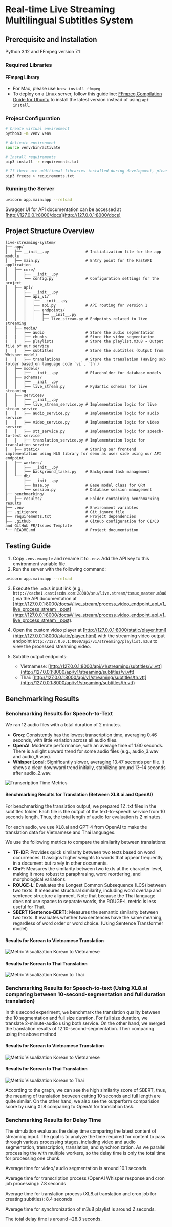 # Real-time Live Streaming Multilingual Subtitles System

## Prerequisite and Installation

Python 3.12 and FFmpeg version 7.1

### Required Libraries

#### FFmpeg Library

- For Mac, please use `brew install ffmpeg`
- To deploy on a Linux server, follow this guideline: [FFmpeg Compilation Guide for Ubuntu](https://trac.ffmpeg.org/wiki/CompilationGuide/Ubuntu#FFmpeg) to install the latest version instead of using `apt install`.

### Project Configuration

```bash
# Create virtual environment
python3 -m venv venv

# Activate environment
source venv/bin/activate

# Install requirements
pip3 install -r requirements.txt

# If there are additional libraries installed during development, please update requirements.txt
pip3 freeze > requirements.txt
```

### Running the Server

```bash
uvicorn app.main:app --reload
```

Swagger UI for API documentation can be accessed at [http://127.0.0.1:8000/docs](http://127.0.0.1:8000/docs)

## Project Structure Overview

```plaintext
live-streaming-system/
├── app/
│   ├── __init__.py                # Initialization file for the app module
│   ├── main.py                    # Entry point for the FastAPI application
│   ├── core/
│   │   ├── __init__.py
│   │   └── config.py              # Configuration settings for the project
│   ├── api/
│   │   ├── __init__.py
│   │   ├── api_v1/
│   │   │   ├── __init__.py
│   │   │   ├── api.py             # API routing for version 1
│   │   │   ├── endpoints/
│   │   │   │   ├── __init__.py
│   │   │   │   ├── live_stream.py # Endpoints related to live streaming
│   ├── media/
│   │   ├── audio                  # Store the audio segmentation
|   |   ├── chunks                 # Store the video segmentation
|   |   ├── playlists              # Store the playlist.m3u8 ~ Output file of our service
|   |   ├── subtitles              # Store the subtitles (Output from Whisper model)
|   |   ├── translations           # Store the translation (Having sub folder based on language code `vi`, `th`)
│   ├── models/
│   │   ├── __init__.py            # Placeholder for database models
│   ├── schemas/
│   │   ├── __init__.py
│   │   ├── live_stream.py         # Pydantic schemas for live streaming
│   ├── services/
│   │   ├── __init__.py
│   │   ├── live_stream_service.py # Implementation logic for live stream service
│   │   ├── audio_service.py       # Implementation logic for audio service
│   │   ├── video_service.py       # Implementation logic for video service
│   │   ├── stt_service.py         # Implementation logic for speech-to-text service
│   │   ├── translation_service.py # Implementation logic for translation service
│   ├── static/                    # Storing our frontend implementation using HLS library for demo as user side using our API endpoint
│   ├── workers/
│   │   ├── __init__.py
│   │   ├── background_tasks.py    # Background task management
│   └── db/
│       ├── __init__.py
│       ├── base.py                # Base model class for ORM
│       └── session.py             # Database session management
├── benchmarking/
│   ├── results/                   # Folder containing benchmarking results
├── .env                           # Environment variables
├── .gitignore                     # Git ignore file
├── requirements.txt               # Project dependencies
├── .github                        # GitHub configuration for CI/CD and GitHub PR/Issues Template
└── README.md                      # Project documentation
```

## Testing Guide

1. Copy `.env.example` and rename it to `.env`. Add the API key to this environment variable file.
2. Run the server with the following command:

```bash
uvicorn app.main:app --reload
```

3. Execute the `.m3u8` input link (e.g., `http://cache1.castiscdn.com:28080/snu/live.stream/tsmux_master.m3u8`) via the API documentation at [http://127.0.0.1:8000/docs#/live_stream/process_video_endpoint_api_v1_live_process_stream__post](http://127.0.0.1:8000/docs#/live_stream/process_video_endpoint_api_v1_live_process_stream__post).

4. Open the custom video player at [http://127.0.0.1:8000/static/player.html](http://127.0.0.1:8000/static/player.html) with the streaming video output endpoint `http://127.0.0.1:8000/api/v1/streaming/playlist.m3u8` to view the processed streaming video.

5. Subtitle output endpoints:
   - Vietnamese: [http://127.0.0.1:8000/api/v1/streaming/subtitles/vi.vtt](http://127.0.0.1:8000/api/v1/streaming/subtitles/vi.vtt)
   - Thai: [http://127.0.0.1:8000/api/v1/streaming/subtitles/th.vtt](http://127.0.0.1:8000/api/v1/streaming/subtitles/th.vtt)

## Benchmarking Results

### Benchmarking Results for Speech-to-Text 

We ran 12 audio files with a total duration of 2 minutes.

- **Groq**: Consistently has the lowest transcription time, averaging 0.46 seconds, with little variation across all audio files.
- **OpenAI**: Moderate performance, with an average time of 1.60 seconds. There is a slight upward trend for some audio files (e.g., audio_3.wav and audio_6.wav).
- **Whisper Local**: Significantly slower, averaging 13.47 seconds per file. It shows a clear downward trend initially, stabilizing around 13–14 seconds after audio_2.wav.

![Transcription Time Metrics](./benchmarking/results/metrics_transcription_time.png)

#### Benchmarking Results for Translation (Between XL8.ai and OpenAI)

For benchmarking the translation output, we prepared 12 .txt files in the subtitles folder. Each file is the output of the text-to-speech service from 10 seconds length. Thus, the total length of audio for evaluation is 2 minutes.

For each audio, we use XL8.ai and GPT-4 from OpenAI to make the translation data for Vietnamese and Thai languages.

We use the following metrics to compare the similarity between translations:

- **TF-IDF**: Provides quick similarity between two texts based on word occurrences. It assigns higher weights to words that appear frequently in a document but rarely in other documents.
- **ChrF**: Measures the similarity between two texts at the character level, making it more robust to paraphrasing, word reordering, and morphological variations.
- **ROUGE-L**: Evaluates the Longest Common Subsequence (LCS) between two texts. It measures structural similarity, including word overlap and sentence structure alignment. Note that because the Thai language does not use spaces to separate words, the ROUGE-L metric is less useful for Thai.
- **SBERT (Sentence-BERT)**: Measures the semantic similarity between two texts. It evaluates whether two sentences have the same meaning, regardless of word order or word choice. (Using Sentence Transformer model)

#### Results for Korean to Vietnamese Translation

![Metric Visualization Korean to Vietnamese](./benchmarking/results/metrics_visualization_vi.png)

#### Results for Korean to Thai Translation

![Metric Visualization Korean to Thai](./benchmarking/results/metrics_visualization_th.png)

### Benchmarking Results for Speech-to-text (Using XL8.ai comparing between 10-second-segmentation and full duration translation)

In this second experiment, we benchmark the translation quality between the 10 segmentation and full size duration. For full size duration, we translate 2-minute-audio using both service. On the other hand, we merged the translation results of 12 10-second-segmentation. Then comparing using the above method

#### Results for Korean to Vietnamese Translation

![Metric Visualization Korean to Vietnamese](./benchmarking/results/vietnamese_metrics_visualization.png)

#### Results for Korean to Thai Translation

![Metric Visualization Korean to Thai](./benchmarking/results/thai_metrics_visualization.png)

According to the graph, we can see the high similarity score of SBERT, thus, the meaning of translation between cutting 10 seconds and full length are quite similar. On the other hand, we also see the outperform comparision score by using XL8 comparing to OpenAI for translation task. 

### Benchmarking Results for Delay Time

The simulation evaluates the delay time comparing the latest content of streaming input. The goal is to analyze the time required for content to pass through various processing stages, including video and audio segmentation, transcription, translation, and synchronization. As we parallel processing the with multiple workers, so the delay time is only the total time for processing one chunk.

Average time for video/ audio segmentation is around 10.1 seconds.

Average time for transcription process (OpenAI Whisper response and cron job processing): 7.8 seconds 

Average time for translation process (XL8.ai translation and cron job for creating subtitles): 8.4 seconds

Average time for synchronization of m3u8 playlist is around 2 seconds.

The total delay time is around ~28.3 seconds. 